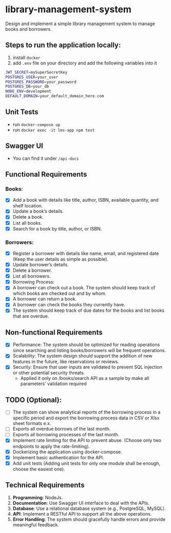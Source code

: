 # library-management-system
Design and implement a simple library management system to manage books and borrowers.

## Steps to run the application locally:
1. install `docker`
2. add `.env` file on your directory and add the following variables into it
```bash
JWT_SECRET=mySuperSecretKey
POSTGRES_USER=your_user
POSTGRES_PASSWORD=your_password
POSTGRES_DB=your_db
NODE_ENV=development
DEFAULT_DOMAIN=your_default_domain_here.com
```
## Unit Tests
- run `docker-compose up`
- run `docker exec -it lms-app npm test`

## Swagger UI
- You can find it under `/api-docs`
## Functional Requirements

### Books:
- [x] Add a book with details like title, author, ISBN, available quantity, and shelf location.
- [x] Update a book’s details.
- [x] Delete a book.
- [x] List all books.
- [x] Search for a book by title, author, or ISBN.

### Borrowers:
- [x] Register a borrower with details like name, email, and registered date (Keep the user details as simple as possible).
- [x] Update borrower’s details.
- [x] Delete a borrower.
- [x] List all borrowers.
- [x] Borrowing Process:
- [x] A borrower can check out a book. The system should keep track of which books are checked out and by whom.
- [x] A borrower can return a book.
- [x] A borrower can check the books they currently have.
- [x] The system should keep track of due dates for the books and list books that are overdue.

## Non-functional Requirements
- [x] Performance: The system should be optimized for reading operations since searching and listing books/borrowers will be frequent operations.
- [x] Scalability: The system design should support the addition of new features in the future, like reservations or reviews.
- [x] Security: Ensure that user inputs are validated to prevent SQL injection or other potential security threats.
    - Applied it only on /books/search API as a sample by make all parameters' validation required

## TODO (Optional):
- [ ] The system can show analytical reports of the borrowing process in a specific period and export the borrowing process data in CSV or Xlsx sheet formats e.x.
- [ ] Exports all overdue borrows of the last month.
- [ ] Exports all borrowing processes of the last month.
- [x] Implement rate limiting for the API to prevent abuse. (Choose only two endpoints to apply the rate-limiting).
- [x] Dockerizing the application using docker-compose.
- [x] Implement basic authentication for the API.
- [x] Add unit tests (Adding unit tests for only one module shall be enough, choose the easiest one).

## Technical Requirements
1. **Programming**: NodeJs.
2. **Documentation**: Use Swagger UI interface to deal with the APIs.
3. **Database**: Use a relational database system (e.g., PostgreSQL, MySQL).
4. **API**: Implement a RESTful API to support all the above operations.
5. **Error Handling**: The system should gracefully handle errors and provide meaningful feedback.
